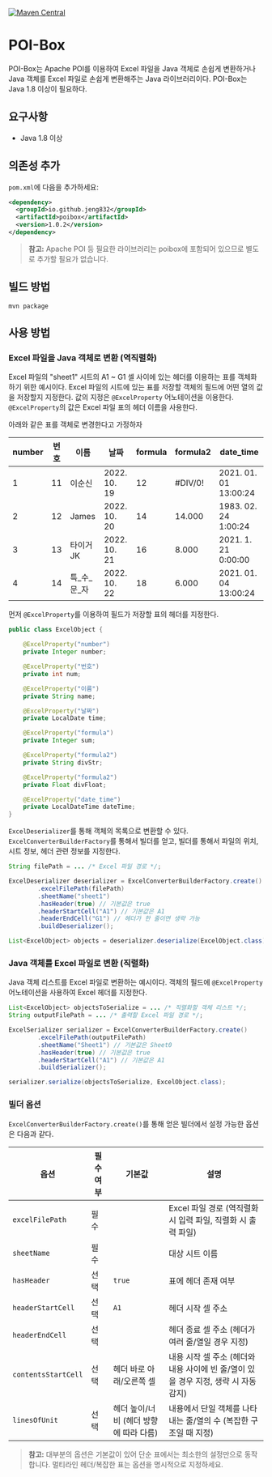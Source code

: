 [![Maven Central](https://img.shields.io/maven-central/v/io.github.jeng832/poibox.svg)](https://search.maven.org/artifact/io.github.jeng832/poibox)

# POI-Box
POI-Box는 Apache POI를 이용하여 Excel 파일을 Java 객체로 손쉽게 변환하거나 Java 객체를 Excel 파일로 손쉽게 변환해주는 Java 라이브러리이다. POI-Box는 Java 1.8 이상이 필요하다.

## 요구사항

- Java 1.8 이상

## 의존성 추가

`pom.xml`에 다음을 추가하세요:
```xml
<dependency>
  <groupId>io.github.jeng832</groupId>
  <artifactId>poibox</artifactId>
  <version>1.0.2</version>
</dependency>
```
> **참고:** Apache POI 등 필요한 라이브러리는 poibox에 포함되어 있으므로 별도로 추가할 필요가 없습니다.

## 빌드 방법
```shell
mvn package
```

## 사용 방법

### Excel 파일을 Java 객체로 변환 (역직렬화)

Excel 파일의 "sheet1" 시트의 A1 ~ G1 셀 사이에 있는 헤더를 이용하는 표를 객체화 하기 위한 예시이다.
Excel 파일의 시트에 있는 표를 저장할 객체의 필드에 어떤 열의 값을 저장할지 지정한다. 값의 지정은 `@ExcelProperty` 어노테이션을 이용한다.
`@ExcelProperty`의 값은 Excel 파일 표의 헤더 이름을 사용한다.

아래와 같은 표를 객체로 변경한다고 가정하자

| number | 번호 | 이름      | 날짜           | formula | formula2 | date_time             |
|--------|----|---------|--------------|---------|----------|-----------------------|
| 1      | 11 | 이순신     | 2022. 10. 19 | 12      | #DIV/0!  | 2021. 01. 01 13:00:24 |
| 2      | 12 | James   | 2022. 10. 20 | 14      | 14.000   | 1983. 02. 24 1:00:24  |
| 3      | 13 | 타이거JK   | 2022. 10. 21 | 16      | 8.000    | 2021. 1. 21 0:00:00   |
| 4      | 14 | 특_수_문_자 | 2022. 10. 22 | 18      | 6.000    | 2021. 01. 04 13:00:24 |

먼저 `@ExcelProperty`를 이용하여 필드가 저장할 표의 헤더를 지정한다.
```java
public class ExcelObject {

    @ExcelProperty("number")
    private Integer number;

    @ExcelProperty("번호")
    private int num;

    @ExcelProperty("이름")
    private String name;

    @ExcelProperty("날짜")
    private LocalDate time;

    @ExcelProperty("formula")
    private Integer sum;

    @ExcelProperty("formula2")
    private String divStr;

    @ExcelProperty("formula2")
    private Float divFloat;

    @ExcelProperty("date_time")
    private LocalDateTime dateTime;
}
```

`ExcelDeserializer`를 통해 객체의 목록으로 변환할 수 있다. `ExcelConverterBuilderFactory`를 통해서 빌더를 얻고, 빌더를 통해서 파일의 위치, 시트 정보, 헤더 관련 정보를 지정한다.

```java
String filePath = ... /* Excel 파일 경로 */;

ExcelDeserializer deserializer = ExcelConverterBuilderFactory.create()
        .excelFilePath(filePath)
        .sheetName("sheet1")
        .hasHeader(true) // 기본값은 true
        .headerStartCell("A1") // 기본값은 A1
        .headerEndCell("G1") // 헤더가 한 줄이면 생략 가능
        .buildDeserializer();

List<ExcelObject> objects = deserializer.deserialize(ExcelObject.class);
```

### Java 객체를 Excel 파일로 변환 (직렬화)

Java 객체 리스트를 Excel 파일로 변환하는 예시이다. 객체의 필드에 `@ExcelProperty` 어노테이션을 사용하여 Excel 헤더를 지정한다.

```java
List<ExcelObject> objectsToSerialize = ... /* 직렬화할 객체 리스트 */;
String outputFilePath = ... /* 출력할 Excel 파일 경로 */;

ExcelSerializer serializer = ExcelConverterBuilderFactory.create()
        .excelFilePath(outputFilePath)
        .sheetName("Sheet1") // 기본값은 Sheet0
        .hasHeader(true) // 기본값은 true
        .headerStartCell("A1") // 기본값은 A1
        .buildSerializer();

serializer.serialize(objectsToSerialize, ExcelObject.class);
```

### 빌더 옵션

`ExcelConverterBuilderFactory.create()`를 통해 얻은 빌더에서 설정 가능한 옵션은 다음과 같다.

| 옵션                | 필수 여부 | 기본값                            | 설명                                                                                           |
|---------------------|-----------|-----------------------------------|----------------------------------------------------------------------------------------------|
| `excelFilePath`     | 필수      |                                   | Excel 파일 경로 (역직렬화 시 입력 파일, 직렬화 시 출력 파일)                                                 |
| `sheetName`         | 필수      |                                   | 대상 시트 이름                                                                                 |
| `hasHeader`         | 선택      | `true`                            | 표에 헤더 존재 여부                                                                            |
| `headerStartCell`   | 선택      | `A1`                              | 헤더 시작 셀 주소                                                                              |
| `headerEndCell`     | 선택      |                                   | 헤더 종료 셀 주소 (헤더가 여러 줄/열일 경우 지정)                                                  |
| `contentsStartCell` | 선택      | 헤더 바로 아래/오른쪽 셀             | 내용 시작 셀 주소 (헤더와 내용 사이에 빈 줄/열이 있을 경우 지정, 생략 시 자동 감지)                | 
| `linesOfUnit`       | 선택      | 헤더 높이/너비 (헤더 방향에 따라 다름) | 내용에서 단일 객체를 나타내는 줄/열의 수 (복잡한 구조일 때 지정)                                 |

> **참고:** 대부분의 옵션은 기본값이 있어 단순 표에서는 최소한의 설정만으로 동작합니다. 멀티라인 헤더/복잡한 표는 옵션을 명시적으로 지정하세요.
